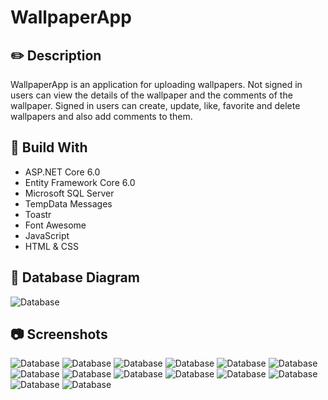 # WallpaperApp

## :pencil2: Description
WallpaperApp is an application for uploading wallpapers. Not signed in users can view the details of the wallpaper and the comments of the wallpaper. Signed in users can create, update, like, favorite and delete wallpapers and also add comments to them.

## :hammer: Build With
- ASP.NET Core 6.0
- Entity Framework Core 6.0
- Microsoft SQL Server
- TempData Messages
- Toastr
- Font Awesome
- JavaScript
- HTML & CSS


## :floppy_disk: Database Diagram
![Database](/images/mdimages/database.png)

## :camera: Screenshots
![Database](/images/mdimages/home.png)
![Database](/images/mdimages/login.png)
![Database](/images/mdimages/register.png)
![Database](/images/mdimages/all.png)
![Database](/images/mdimages/details.png)
![Database](/images/mdimages/upload.png)
![Database](/images/mdimages/edit-wallpaper.png)
![Database](/images/mdimages/comments.png)
![Database](/images/mdimages/comment-add.png)
![Database](/images/mdimages/mine.png)
![Database](/images/mdimages/liked.png)
![Database](/images/mdimages/favorite.png)
![Database](/images/mdimages/profile.png)
![Database](/images/mdimages/edit-profile.png)